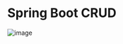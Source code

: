 # Spring Boot CRUD
![image](https://user-images.githubusercontent.com/93029334/201263306-c656e75c-cbc8-4c44-a1b3-7418bb7f1b2b.png)

